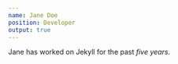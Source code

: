 ```yaml
---
name: Jane Doe
position: Developer
output: true
---
```

Jane has worked on Jekyll for the past *five years*.
